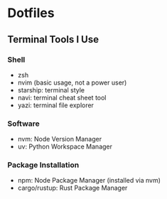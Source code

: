 # Dotfiles

## Terminal Tools I Use

### Shell

- zsh
- nvim (basic usage, not a power user)
- starship: terminal style
- navi: terminal cheat sheet tool
- yazi: terminal file explorer

### Software

- nvm: Node Version Manager
- uv: Python Workspace Manager

### Package Installation

- npm: Node Package Manager (installed via nvm)
- cargo/rustup: Rust Package Manager
